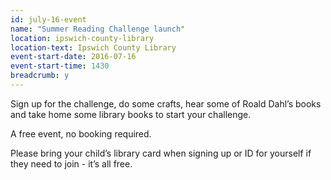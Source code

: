 ```yaml
---
id: july-16-event
name: "Summer Reading Challenge launch"
location: ipswich-county-library
location-text: Ipswich County Library
event-start-date: 2016-07-16
event-start-time: 1430
breadcrumb: y
---
```

Sign up for the challenge, do some crafts, hear some of Roald Dahl’s books and take home some library books to start your challenge.

A free event, no booking required.

Please bring your child’s library card when signing up or ID for yourself if they need to join - it’s all free.
